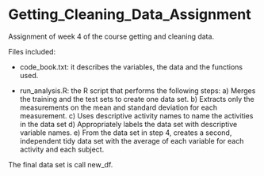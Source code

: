 # Getting_Cleaning_Data_Assignment
Assignment of week 4 of the course getting and cleaning data.

Files included:

- code_book.txt: it describes the variables, the data and the functions used.

- run_analysis.R: the R script that performs the following steps:
	a) Merges the training and the test sets to create one data set.
	b) Extracts only the measurements on the mean and standard deviation for each measurement.
	c) Uses descriptive activity names to name the activities in the data set
	d) Appropriately labels the data set with descriptive variable names.
	e) From the data set in step 4, creates a second, independent tidy data set with the average of each variable for each activity and each subject.
	
The final data set is call new_df.
